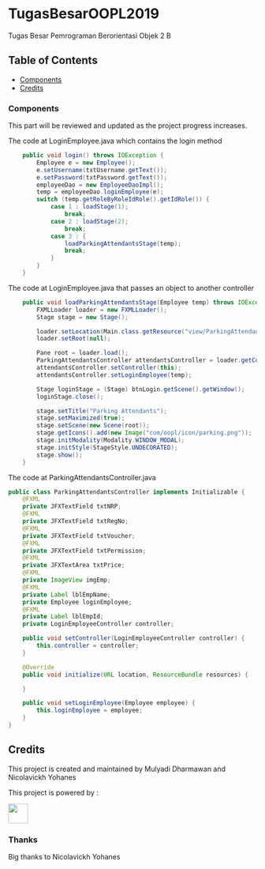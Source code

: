 # TugasBesarOOPL2019
Tugas Besar Pemrograman Berorientasi Objek 2 B

## Table of Contents
- [Components](https://github.com/dharmawanmul/TugasBesarOOPL2019#components)
- [Credits](https://github.com/dharmawanmul/TugasBesarOOPL2019#credits)

### Components
This part will be reviewed and updated as the project progress increases.

The code at LoginEmployee.java which contains the login method
```java
    public void login() throws IOException {
        Employee e = new Employee();
        e.setUsername(txtUsername.getText());
        e.setPassword(txtPassword.getText());
        employeeDao = new EmployeeDaoImpl();
        temp = employeeDao.loginEmployee(e);
        switch (temp.getRoleByRoleIdRole().getIdRole()) {
            case 1 : loadStage(1);
                break;
            case 2 : loadStage(2);
                break;
            case 3 : {
                loadParkingAttendantsStage(temp);
                break;
            }
        }
    }
```

The code at LoginEmployee.java that passes an object to another controller
```java
    public void loadParkingAttendantsStage(Employee temp) throws IOException {
        FXMLLoader loader = new FXMLLoader();
        Stage stage = new Stage();

        loader.setLocation(Main.class.getResource("view/ParkingAttendants.fxml"));
        loader.setRoot(null);

        Pane root = loader.load();
        ParkingAttendantsController attendantsController = loader.getController();
        attendantsController.setController(this);
        attendantsController.setLoginEmployee(temp);

        Stage loginStage = (Stage) btnLogin.getScene().getWindow();
        loginStage.close();

        stage.setTitle("Parking Attendants");
        stage.setMaximized(true);
        stage.setScene(new Scene(root));
        stage.getIcons().add(new Image("com/oopl/icon/parking.png"));
        stage.initModality(Modality.WINDOW_MODAL);
        stage.initStyle(StageStyle.UNDECORATED);
        stage.show();
    }
```

The code at ParkingAttendantsController.java
```java
public class ParkingAttendantsController implements Initializable {
    @FXML
    private JFXTextField txtNRP;
    @FXML
    private JFXTextField txtRegNo;
    @FXML
    private JFXTextField txtVoucher;
    @FXML
    private JFXTextField txtPermission;
    @FXML
    private JFXTextArea txtPrice;
    @FXML
    private ImageView imgEmp;
    @FXML
    private Label lblEmpName;
    private Employee loginEmployee;
    @FXML
    private Label lblEmpId;
    private LoginEmployeeController controller;

    public void setController(LoginEmployeeController controller) {
        this.controller = controller;
    }

    @Override
    public void initialize(URL location, ResourceBundle resources) {

    }

    public void setLoginEmployee(Employee employee) {
        this.loginEmployee = employee;
    }
}
```

## Credits
This project is created and maintained by Mulyadi Dharmawan and Nicolavickh Yohanes

This project is powered by :

<a href="https://www.jetbrains.com/idea/">
    <img src="https://github.com/Hexworks/zircon/blob/master/images/idea_logo.png" width="40" height="40" />
</a>

### Thanks
Big thanks to Nicolavickh Yohanes
